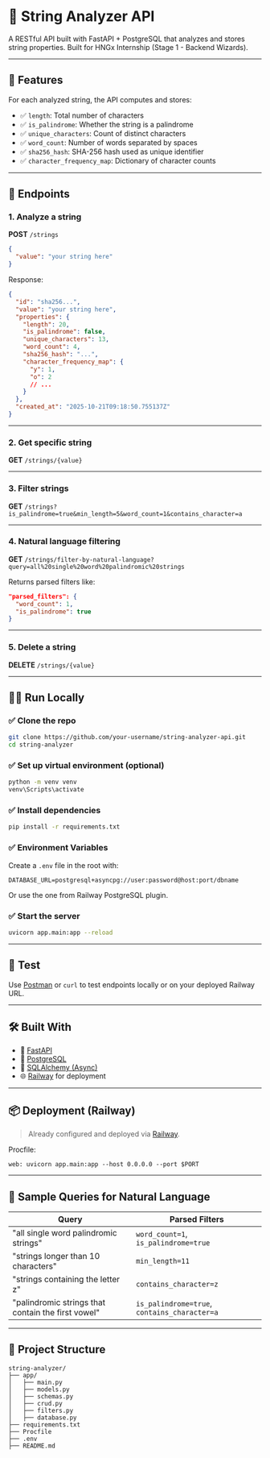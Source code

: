 # 🧠 String Analyzer API

A RESTful API built with FastAPI + PostgreSQL that analyzes and stores string properties. Built for HNGx Internship (Stage 1 - Backend Wizards).

---

## 🚀 Features

For each analyzed string, the API computes and stores:

- ✅ `length`: Total number of characters
- ✅ `is_palindrome`: Whether the string is a palindrome
- ✅ `unique_characters`: Count of distinct characters
- ✅ `word_count`: Number of words separated by spaces
- ✅ `sha256_hash`: SHA-256 hash used as unique identifier
- ✅ `character_frequency_map`: Dictionary of character counts

---

## 📌 Endpoints

### 1. Analyze a string  
**POST** `/strings`

```json
{
  "value": "your string here"
}
````

Response:

```json
{
  "id": "sha256...",
  "value": "your string here",
  "properties": {
    "length": 20,
    "is_palindrome": false,
    "unique_characters": 13,
    "word_count": 4,
    "sha256_hash": "...",
    "character_frequency_map": {
      "y": 1,
      "o": 2
      // ...
    }
  },
  "created_at": "2025-10-21T09:18:50.755137Z"
}
```

---

### 2. Get specific string

**GET** `/strings/{value}`

---

### 3. Filter strings

**GET** `/strings?is_palindrome=true&min_length=5&word_count=1&contains_character=a`

---

### 4. Natural language filtering

**GET** `/strings/filter-by-natural-language?query=all%20single%20word%20palindromic%20strings`

Returns parsed filters like:

```json
"parsed_filters": {
  "word_count": 1,
  "is_palindrome": true
}
```

---

### 5. Delete a string

**DELETE** `/strings/{value}`

---

## 🧑‍💻 Run Locally

### ✅ Clone the repo

```bash
git clone https://github.com/your-username/string-analyzer-api.git
cd string-analyzer
```

### ✅ Set up virtual environment (optional)

```bash
python -m venv venv
venv\Scripts\activate
```

### ✅ Install dependencies

```bash
pip install -r requirements.txt
```

### ✅ Environment Variables

Create a `.env` file in the root with:

```env
DATABASE_URL=postgresql+asyncpg://user:password@host:port/dbname
```

Or use the one from Railway PostgreSQL plugin.

### ✅ Start the server

```bash
uvicorn app.main:app --reload
```

---

## 🧪 Test

Use [Postman](https://www.postman.com/) or `curl` to test endpoints locally or on your deployed Railway URL.

---

## 🛠 Built With

* 🧬 [FastAPI](https://fastapi.tiangolo.com/)
* 🐘 [PostgreSQL](https://www.postgresql.org/)
* 🔌 [SQLAlchemy (Async)](https://docs.sqlalchemy.org/en/20/orm/extensions/asyncio.html)
* 🌐 [Railway](https://railway.app/) for deployment

---

## 📦 Deployment (Railway)

> Already configured and deployed via [Railway](https://railway.app).

Procfile:

```
web: uvicorn app.main:app --host 0.0.0.0 --port $PORT
```

---

## 🧠 Sample Queries for Natural Language

| Query                                              | Parsed Filters                               |
| -------------------------------------------------- | -------------------------------------------- |
| "all single word palindromic strings"              | `word_count=1`, `is_palindrome=true`         |
| "strings longer than 10 characters"                | `min_length=11`                              |
| "strings containing the letter z"                  | `contains_character=z`                       |
| "palindromic strings that contain the first vowel" | `is_palindrome=true`, `contains_character=a` |

---

## 📂 Project Structure

```
string-analyzer/
├── app/
│   ├── main.py
│   ├── models.py
│   ├── schemas.py
│   ├── crud.py
│   ├── filters.py
│   ├── database.py
├── requirements.txt
├── Procfile
├── .env
├── README.md
```